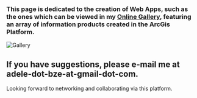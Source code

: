### This page is dedicated to the creation of Web Apps, such as the ones which can be viewed in my [Online Gallery](https://adeleramos.maps.arcgis.com/apps/PublicGallery/index.html?appid=831af299cdc54a49b7bcbc68acaf41ee), featuring an array of information products created in the ArcGis Platform.

![Gallery](https://adeleramosbz.files.wordpress.com/2017/07/gallery-icon.jpg)

## If you have suggestions, please e-mail me at adele-dot-bze-at-gmail-dot-com.

Looking forward to networking and collaborating via this platform.
